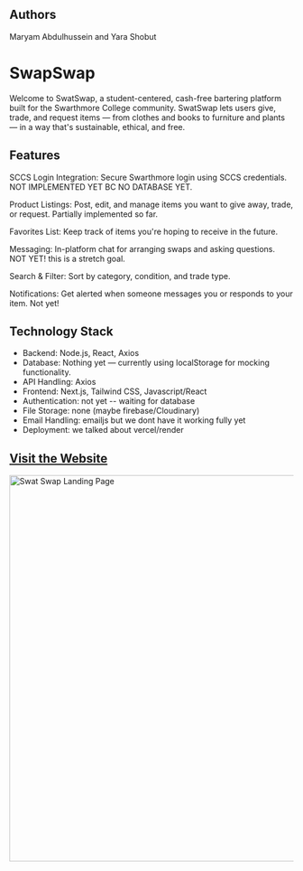## Authors
Maryam Abdulhussein and Yara Shobut

# SwapSwap
Welcome to SwatSwap, a student-centered, cash-free bartering platform built for the Swarthmore College community. SwatSwap lets users give, trade, and request items — from clothes and books to furniture and plants — in a way that's sustainable, ethical, and free.

## Features
SCCS Login Integration: Secure Swarthmore login using SCCS credentials. NOT IMPLEMENTED YET BC NO DATABASE YET.

Product Listings: Post, edit, and manage items you want to give away, trade, or request. Partially implemented so far.

Favorites List: Keep track of items you're hoping to receive in the future.

Messaging: In-platform chat for arranging swaps and asking questions. NOT YET! this is a stretch goal.

Search & Filter: Sort by category, condition, and trade type.

Notifications: Get alerted when someone messages you or responds to your item. Not yet!

## Technology Stack

- Backend: Node.js, React, Axios
- Database: Nothing yet — currently using localStorage for mocking functionality.
- API Handling: Axios
- Frontend: Next.js, Tailwind CSS, Javascript/React
- Authentication: not yet -- waiting for database
- File Storage: none (maybe firebase/Cloudinary)
- Email Handling: emailjs but we dont have it working fully yet
- Deployment: we talked about vercel/render

## [Visit the Website](https://swapswap.sccs.swarthmore.edu/)
<img width="1372" height="684" alt="Swat Swap Landing Page" src="https://github.com/user-attachments/assets/72176105-d823-41e2-a776-bc95166692b8" />

